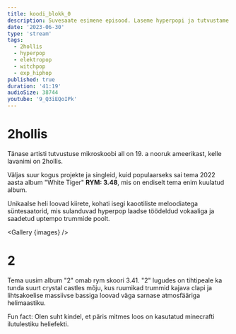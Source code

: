 ```yaml
---
title: koodi_blokk_0
description: Suvesaate esimene episood. Laseme hyperpopi ja tutvustame artisti 2hollis.
date: '2023-06-30'
type: 'stream'
tags:
  - 2hollis
  - hyperpop
  - elektropop
  - witchpop
  - exp_hiphop
published: true
duration: '41:19'
audioSize: 38744
youtube: '9_Q3iEQoIPk'
---
```


<script>
    import img1 from '$lib/assets/2023-06-30_1.jpg?as=run';
    import img2 from '$lib/assets/2023-06-30_2.jpg?as=run';
    import Gallery from '$lib/components/Gallery.svelte';

    const images = [
        {src: img1, alt: 'Hägune, madala kvaliteediga pilt artistist 2hollis. Tumedal taustal välguga tehtud pilt. Ta kannab musta nahktagi.'},
    ]

    const images2 = [
        {src: img2, alt: '2hollis-e albumi 2 kunst. Valgel taustal on keskel punane pluss märk.'},
    ]
</script>

# 2hollis

Tänase artisti tutvustuse mikroskoobi all on 19. a nooruk ameerikast, kelle lavanimi on 2hollis.

Väljas suur kogus projekte ja singleid, kuid populaarseks sai tema 2022 aasta album "White Tiger" **RYM: 3.48**, mis on endiselt tema enim kuulatud album.

Unikaalse heli loovad kiirete, kohati isegi kaootiliste meloodiatega süntesaatorid, mis sulanduvad hyperpop laadse töödeldud vokaaliga ja saadetud uptempo trummide poolt.

<Gallery {images} />

# 2

Tema uusim album "2" omab rym skoori 3.41. "2" lugudes on tihtipeale ka tunda suurt crystal castles mõju, kus ruumikad trummid kajava clapi ja lihtsakoelise massiivse bassiga loovad väga sarnase atmosfääriga helimaastiku.

Fun fact: Olen suht kindel, et päris mitmes loos on kasutatud minecrafti ilutulestiku heliefekti.

<Gallery images={images2} />
